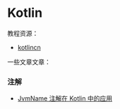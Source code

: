 # Kotlin

教程资源：

+ [kotlincn](https://www.kotlincn.net/)



一些文章文章：

### 注解

+ [JvmName 注解在 Kotlin 中的应用](https://droidyue.com/blog/2019/09/01/jvm-name-annotations-kotlin/)

